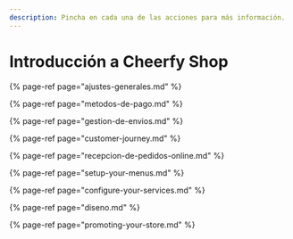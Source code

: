 ```yaml
---
description: Pincha en cada una de las acciones para más información.
---
```


# Introducción a Cheerfy Shop



{% page-ref page="ajustes-generales.md" %}

{% page-ref page="metodos-de-pago.md" %}

{% page-ref page="gestion-de-envios.md" %}

{% page-ref page="customer-journey.md" %}

{% page-ref page="recepcion-de-pedidos-online.md" %}

{% page-ref page="setup-your-menus.md" %}

{% page-ref page="configure-your-services.md" %}

{% page-ref page="diseno.md" %}

{% page-ref page="promoting-your-store.md" %}



